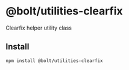 # @bolt/utilities-clearfix
Clearfix helper utility class

## Install
```bash
npm install @bolt/utilities-clearfix
```
